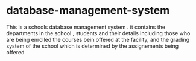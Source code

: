 # database-management-system

This is a schools database management system .
it contains the departments in the school , students and their details including those who are being enrolled the courses bein offered at the facility, and the grading system of the school which is determined by the assignements being offered
